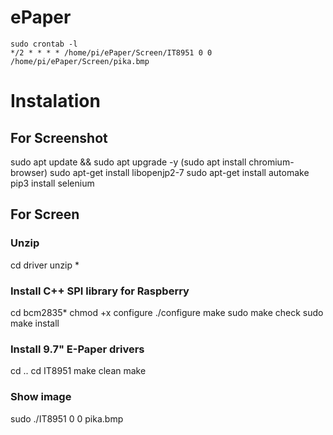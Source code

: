 # ePaper

```
sudo crontab -l
*/2 * * * * /home/pi/ePaper/Screen/IT8951 0 0 /home/pi/ePaper/Screen/pika.bmp

```


# Instalation

## For Screenshot
sudo apt update && sudo apt upgrade -y
(sudo apt install chromium-browser)
sudo apt-get install libopenjp2-7
sudo apt-get install automake
pip3 install selenium

## For Screen
### Unzip
cd driver
unzip *

### Install C++ SPI library for Raspberry
cd bcm2835*
chmod +x configure
./configure
make
sudo make check
sudo make install

### Install 9.7" E-Paper drivers
cd ..
cd IT8951
make clean
make

### Show image
sudo ./IT8951 0 0 pika.bmp
